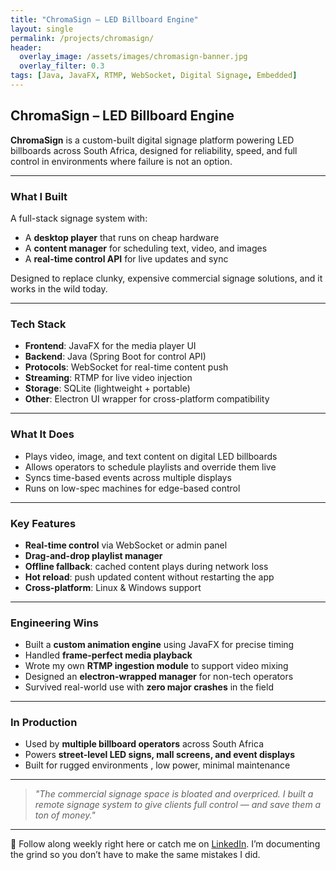 ```yaml
---
title: "ChromaSign – LED Billboard Engine"
layout: single
permalink: /projects/chromasign/
header:
  overlay_image: /assets/images/chromasign-banner.jpg
  overlay_filter: 0.3
tags: [Java, JavaFX, RTMP, WebSocket, Digital Signage, Embedded]
---
```


##  ChromaSign – LED Billboard Engine

**ChromaSign** is a custom-built digital signage platform powering LED billboards across South Africa, designed for reliability, speed, and full control in environments where failure is not an option.

---

###  What I Built

A full-stack signage system with:

- A **desktop player** that runs on cheap hardware
- A **content manager** for scheduling text, video, and images
- A **real-time control API** for live updates and sync

Designed to replace clunky, expensive commercial signage solutions, and it works in the wild today.

---

###  Tech Stack

- **Frontend**: JavaFX for the media player UI
- **Backend**: Java (Spring Boot for control API)
- **Protocols**: WebSocket for real-time content push
- **Streaming**: RTMP for live video injection
- **Storage**: SQLite (lightweight + portable)
- **Other**: Electron UI wrapper for cross-platform compatibility

---

###  What It Does

- Plays video, image, and text content on digital LED billboards
- Allows operators to schedule playlists and override them live
- Syncs time-based events across multiple displays
- Runs on low-spec machines for edge-based control

---

###  Key Features

- **Real-time control** via WebSocket or admin panel
- **Drag-and-drop playlist manager**
- **Offline fallback**: cached content plays during network loss
- **Hot reload**: push updated content without restarting the app
- **Cross-platform**: Linux & Windows support

---

###  Engineering Wins

- Built a **custom animation engine** using JavaFX for precise timing
- Handled **frame-perfect media playback**
- Wrote my own **RTMP ingestion module** to support video mixing
- Designed an **electron-wrapped manager** for non-tech operators
- Survived real-world use with **zero major crashes** in the field

---

###  In Production

- Used by **multiple billboard operators** across South Africa
- Powers **street-level LED signs, mall screens, and event displays**
- Built for rugged environments , low power, minimal maintenance

---

> _"The commercial signage space is bloated and overpriced. I built a remote signage system to give clients full control — and save them a ton of money."_  

---
📌 Follow along weekly right here or catch me on [LinkedIn](https://www.linkedin.com/in/maverikpunungwe/). I’m documenting the grind so you don’t have to make the same mistakes I did.
